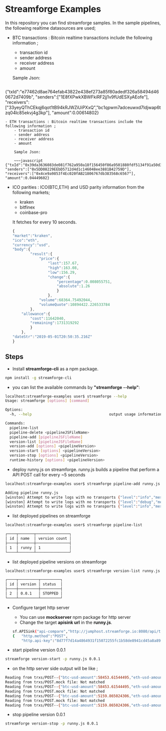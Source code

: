 # Streamforge Examples

In this repository you can find streamforge samples. In the sample pipelines, the following realtime datasources are used;

- BTC transactions : Bitcoin realtime transactions include the following information ;  
	- transaction id
	- sender address
	- receiver address
	- amount 

	Sample Json: 

	~~~javascript
{"txId":"e77462d8ae764efab43822e438ef273a85f80adedf326a58494d460672d7409b",
"senders":["1E8fXPwkXBWFkiRF2jj1v9fUdESXyAEofe"],
"receivers":["33yeyQThCEkqj6qot1tB94kRJWZiUiPXxQ","bc1qpwm7adceuwxd7ldjwap6tzq04lc85ekvj4g3kp"],
"amount":0.00614802}
~~~
- ETH transactions : Bitcoin realtime transactions include the following information ;  
	- transaction id
	- sender address
	- receiver address
	- amount 

	Sample Json: 

	~~~javascript
{"txId":"0x39da3636083de081f762a950a18f156450f86a9501880fdf5134f91a50d3cc23",
"senders":["0x5DD08229EEbD5712d4d1c146048ee3881B42759D"],
"receivers":["0x4ce9a9853f4Ec020fAB21806767db383568c6567"],
"amount":0.04449602}
~~~
- ICO parities : ICO(BTC,ETH) and USD parity information from the following markets;
	- kraken
	- bitfinex
	- coinbase-pro

	It fetches for every 10 seconds.
	
	~~~javascript
	{
	"market":"kraken",
	"ico":"eth",
	"currency":"usd",
	"body":{
			"result":{
				"price":{
					"last":157.67,
					"high":163.08,
					"low":156.29,
					"change":{
						"percentage":0.008055751,
						"absolute":1.26
						}
					},
				"volume":68364.75492044,
				"volumeQuote":10894422.226533784
			},
		"allowance":{
			"cost":11642040,
			"remaining":1731319292
			}
		},
	"dateStr":"2019-05-01T20:50:35.216Z"
	}
	~~~ 
	
## Steps

- Install **streamforge-cli** as a npm package.

~~~bash
npm install -g streamforge-cli
~~~  

- you can list the available commands by **"streamforge --help"**:

~~~bash
localhost:streamforge-examples user$ streamforge --help
Usage: streamforge [options] [command]

Options:
  -h, --help                                   output usage information

Commands:
  pipeline-list
  pipeline-delete <pipelineJSFileName>
  pipeline-add [pipelineJSFileName]
  version-list [pipelineJSFileName]
  version-add [options] <pipelineVersion>
  version-start [options] <pipelineVersion>
  version-stop [options] <pipelineVersion>
  runtime-history [options] <pipelineVersion>
~~~

- deploy runny.js on streamforge. runny.js builds a pipeline that perform a API POST call for every ~5 seconds

~~~bash
localhost:streamforge-examples user$ streamforge pipeline-add runny.js

Adding pipeline runny.js
[winston] Attempt to write logs with no transports {"level":"info","message":"pipelineName:temp"}
[winston] Attempt to write logs with no transports {"level":"debug","message":"folder already exists"}
[winston] Attempt to write logs with no transports {"level":"info","message":"The file was saved!"}

~~~

- list deployed pipelines on streamforge 

~~~bash
localhost:streamforge-examples user$ streamforge pipeline-list

┌────┬───────┬───────────────┐
│ id │ name  │ version count │
├────┼───────┼───────────────┤
│ 1  │ runny │ 1             │
└────┴───────┴───────────────┘
~~~

- list  deployed pipeline versions on streamforge 

~~~bash
localhost:streamforge-examples user$ streamforge version-list runny.js

┌────┬─────────┬─────────┐
│ id │ version │ status  │
├────┼─────────┼─────────┤
│ 2  │ 0.0.1   │ STOPPED │
└────┴─────────┴─────────┘
~~~

- Configure target http server 
	- You can use **mockserver** npm package for http server
	- Change the target **apisink url** in the **runny.js**. 

	~~~bash
	sf.APISink("api-compare","http://jumphost.streamforge.io:8080/api/trxs",
    {   "http.method":"POST",
        "http.api-key":"8d77f7d14a4864931f15072255fc1b58de8941cd45a8a896ed4ebf99b93d2e33"})
	~~~

- start pipeline version 0.0.1 

~~~bash
streamforge version-start -p runny.js 0.0.1
~~~

- on the http server side output will be like ;

~~~bash
Reading from trxs/POST--{"btc-usd-amount":58453.61544495,"eth-usd-amount":7.852500000000001,"date":"2019-05-01T21:14:55.537Z"}.mock file: Not matched
Reading from trxs/POST.mock file: Not matched
Reading from trxs/POST--{"btc-usd-amount":58453.61544495,"eth-usd-amount":7.852500000000001,"date":"2019-05-01T21:14:55.537Z"}.mock file: Not matched
Reading from trxs/POST.mock file: Not matched
Reading from trxs/POST--{"btc-usd-amount":5159.865024306,"eth-usd-amount":0,"date":"2019-05-01T21:15:15.426Z"}.mock file: Not matched
Reading from trxs/POST.mock file: Not matched
Reading from trxs/POST--{"btc-usd-amount":5159.865024306,"eth-usd-amount":0,"date":"2019-05-01T21:15:15.426Z"}.mock file: Not matched
~~~

- stop pipeline version 0.0.1 

~~~bash
streamforge version-stop -p runny.js 0.0.1
~~~
